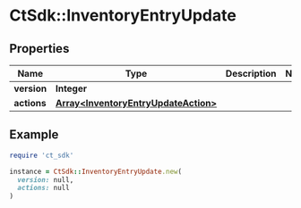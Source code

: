 # CtSdk::InventoryEntryUpdate

## Properties

| Name | Type | Description | Notes |
| ---- | ---- | ----------- | ----- |
| **version** | **Integer** |  |  |
| **actions** | [**Array&lt;InventoryEntryUpdateAction&gt;**](InventoryEntryUpdateAction.md) |  |  |

## Example

```ruby
require 'ct_sdk'

instance = CtSdk::InventoryEntryUpdate.new(
  version: null,
  actions: null
)
```

